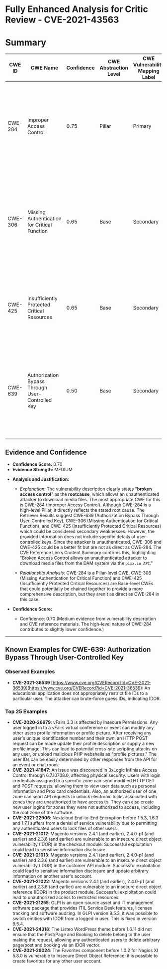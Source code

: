 # Fully Enhanced Analysis for Critic Review - CVE-2021-43563

# Summary
| CWE ID | CWE Name | Confidence | CWE Abstraction Level | CWE Vulnerability Mapping Label | CWE-Vulnerability Mapping Notes |
|---|---|---|---|---|---|
| CWE-284 | Improper Access Control | 0.75 | Pillar | Primary | The vulnerability involves **broken access control** leading to unauthorized access to media files. This is a very general, high-level CWE. |
| CWE-306 | Missing Authentication for Critical Function | 0.65 | Base | Secondary | The vulnerability can be viewed as a case of missing authentication for critical functions, but access control is a broader category that better captures the overall issue. |
| CWE-425 | Insufficiently Protected Critical Resources | 0.65 | Base | Secondary | The web application does not adequately enforce appropriate authorization on all restricted URLs, scripts, or files. |
| CWE-639 | Authorization Bypass Through User-Controlled Key | 0.50 | Base | Secondary | The authorization functionality does not prevent one user from gaining access to another user's data or record by modifying the key value identifying the data |

## Evidence and Confidence

*   **Confidence Score:** 0.70
*   **Evidence Strength:** MEDIUM

- **Analysis and Justification:**  
  - *Explanation:* The vulnerability description clearly states "**broken access control**" as the **rootcause**, which allows an unauthenticated attacker to download media files. The most appropriate CWE for this is CWE-284 (Improper Access Control). Although CWE-284 is a high-level Pillar, it directly reflects the stated root cause. The Retriever Results suggest CWE-639 (Authorization Bypass Through User-Controlled Key), CWE-306 (Missing Authentication for Critical Function), and CWE-425 (Insufficiently Protected Critical Resources) which could be considered secondary weaknesses. However, the provided information does not include specific details of user-controlled keys. Since the attacker is unauthenticated, CWE-306 and CWE-425 could be a better fit but are not as direct as CWE-284. The CVE Reference Links Content Summary confirms this, highlighting "Broken Access Control allows an unauthenticated attacker to download media files from the DAM system via the `pixx.io API`."
  
  - *Relationship Analysis:* CWE-284 is a Pillar-level CWE. CWE-306 (Missing Authentication for Critical Function) and CWE-425 (Insufficiently Protected Critical Resources) are Base-level CWEs that could potentially be chained together to provide a more comprehensive description, but they aren't as direct as CWE-284 in this case.

- **Confidence Score:**  
  - Confidence: 0.70 (Medium evidence from vulnerability description and CVE reference materials. The high-level nature of CWE-284 contributes to slightly lower confidence.)

---



## Known Examples for CWE-639: Authorization Bypass Through User-Controlled Key
### Observed Examples
- **CVE-2021-36539** [https://www.cve.org/CVERecord?id=CVE-2021-36539](https://www.cve.org/CVERecord?id=CVE-2021-36539): An educational application does not appropriately restrict file IDs to a particular user. The attacker can brute-force guess IDs, indicating IDOR.
### Top 25 Examples
- **CVE-2020-26679**: vFairs 3.3 is affected by Insecure Permissions. Any user logged in to a vFairs virtual conference or event can modify any other users profile information or profile picture. After receiving any user's unique identification number and their own, an HTTP POST request can be made update their profile description or supply a new profile image. This can lead to potential cross-site scripting attacks on any user, or upload malicious PHP webshells as "profile pictures." The user IDs can be easily determined by other responses from the API for an event or chat room.
- **CVE-2021-41847**: An issue was discovered in 3xLogic Infinias Access Control through 6.7.10708.0, affecting physical security. Users with login credentials assigned to a specific zone can send modified HTTP GET and POST requests, allowing them to view user data such as personal information and Prox card credentials. Also, an authorized user of one zone can send API requests to unlock electronic locks associated with zones they are unauthorized to have access to. They can also create new user logins for zones they were not authorized to access, including the root zone of the software.
- **CVE-2021-22906**: Nextcloud End-to-End Encryption before 1.5.3, 1.6.3 and 1.7.1 suffers from a denial of service vulnerability due to permitting any authenticated users to lock files of other users.
- **CVE-2021-21012**: Magento versions 2.4.1 (and earlier), 2.4.0-p1 (and earlier) and 2.3.6 (and earlier) are vulnerable to an insecure direct object vulnerability (IDOR) in the checkout module. Successful exploitation could lead to sensitive information disclosure.
- **CVE-2021-21013**: Magento versions 2.4.1 (and earlier), 2.4.0-p1 (and earlier) and 2.3.6 (and earlier) are vulnerable to an insecure direct object vulnerability (IDOR) in the customer API module. Successful exploitation could lead to sensitive information disclosure and update arbitrary information on another user's account.
- **CVE-2021-21022**: Magento versions 2.4.1 (and earlier), 2.4.0-p1 (and earlier) and 2.3.6 (and earlier) are vulnerable to an insecure direct object reference (IDOR) in the product module. Successful exploitation could lead to unauthorized access to restricted resources.
- **CVE-2021-21255**: GLPI is an open-source asset and IT management software package that provides ITIL Service Desk features, licenses tracking and software auditing. In GLPI version 9.5.3, it was possible to switch entities with IDOR from a logged in user. This is fixed in version 9.5.4.
- **CVE-2021-24318**: The Listeo WordPress theme before 1.6.11 did not ensure that the Post/Page and Booking to delete belong to the user making the request, allowing any authenticated users to delete arbitrary page/post and booking via an IDOR vector.
- **CVE-2021-26024**: The Favorites component before 1.0.2 for Nagios XI 5.8.0 is vulnerable to Insecure Direct Object Reference: it is possible to create favorites for any other user account.

